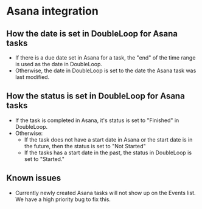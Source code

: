 # Asana integration

## How the date is set in DoubleLoop for Asana tasks

* If there is a due date set in Asana for a task, the "end" of the time range is used as the date in DoubleLoop.
* Otherwise, the date in DoubleLoop is set to the date the Asana task was last modified.

## How the status is set in DoubleLoop for Asana tasks

* If the task is completed in Asana, it's status is set to "Finished" in DoubleLoop.
* Otherwise:
  * If the task does not have a start date in Asana or the start date is in the future, then the status is set to "Not Started"
  * If the tasks has a start date in the past, the status in DoubleLoop is set to "Started."

## Known issues

* Currently newly created Asana tasks will not show up on the Events list. We have a high priority bug to fix this.
